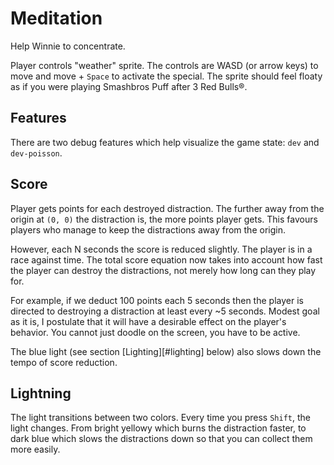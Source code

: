 # Meditation

Help Winnie to concentrate.

Player controls "weather" sprite.
The controls are WASD (or arrow keys) to move and move + `Space` to activate the special.
The sprite should feel floaty as if you were playing Smashbros Puff after 3 Red Bulls®.

## Features

There are two debug features which help visualize the game state:
`dev` and `dev-poisson`.

## Score

Player gets points for each destroyed distraction.
The further away from the origin at `(0, 0)` the distraction is, the more points player gets.
This favours players who manage to keep the distractions away from the origin.

However, each N seconds the score is reduced slightly.
The player is in a race against time.
The total score equation now takes into account how fast the player can destroy
the distractions, not merely how long can they play for.

For example, if we deduct 100 points each 5 seconds then the player is directed
to destroying a distraction at least every ~5 seconds.
Modest goal as it is, I postulate that it will have a desirable effect on the
player's behavior.
You cannot just doodle on the screen, you have to be active.

The blue light (see section [Lighting][#lighting] below) also slows down the tempo of score reduction.

## Lightning

The light transitions between two colors.
Every time you press `Shift`, the light changes.
From bright yellowy which burns the distraction faster, to dark blue which slows the distractions down so that you can collect them more easily.

